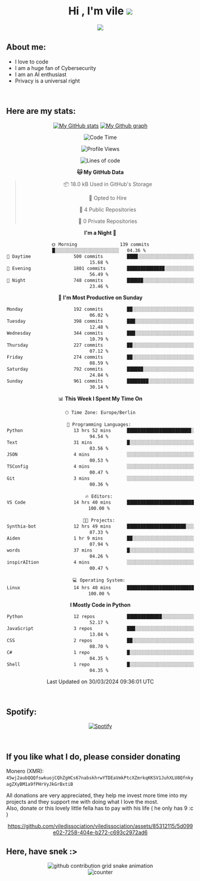 <h1 align="center">Hi , I'm vile <img src="https://media.giphy.com/media/hvRJCLFzcasrR4ia7z/giphy.gif" width="35"></h1>
<p align="center">
  <a href="https://github.com/viledissociation"><img src="https://readme-typing-svg.demolab.com?font=Roboto+Mono&weight=300&size=28&duration=4000&pause=100&color=C109F7&center=true&vCenter=true&width=580&height=127&lines=I'm+a+programmer;I'm+an+AI+enthusiast;I'm+a+big+fan+of+Neural+Networks;I'm+interested+in+Computer+Science;I+love+Cybersecurity;By+the+way+I+use+Arch+%F0%9F%92%80"></a>
</p>

## About me:

- I love to code
- I am a huge fan of Cybersecurity
- I am an AI enthusiast
- Privacy is a universal right

<br>

## Here are my stats:

<div align="center">
    
 [![My GitHub stats](https://github-readme-stats.vercel.app/api?username=vilev0&count_private=true&show_icons=true&theme=radical)](https://github.com/vilev0)
 [![My Github graph](http://github-profile-summary-cards.vercel.app/api/cards/profile-details?username=vilev0&theme=radical)](https://github.com/vilev0)

<!--START_SECTION:waka-->
![Code Time](http://img.shields.io/badge/Code%20Time-266%20hrs%2039%20mins-blue)

![Profile Views](http://img.shields.io/badge/Profile%20Views-7-blue)

![Lines of code](https://img.shields.io/badge/From%20Hello%20World%20I%27ve%20Written-197.8%20thousand%20lines%20of%20code-blue)

**🐱 My GitHub Data** 

> 📦 18.0 kB Used in GitHub's Storage 
 > 
> 💼 Opted to Hire
 > 
> 📜 4 Public Repositories 
 > 
> 🔑 0 Private Repositories 
 > 
**I'm a Night 🦉** 

```text
🌞 Morning                139 commits         █░░░░░░░░░░░░░░░░░░░░░░░░   04.36 % 
🌆 Daytime                500 commits         ████░░░░░░░░░░░░░░░░░░░░░   15.68 % 
🌃 Evening                1801 commits        ██████████████░░░░░░░░░░░   56.49 % 
🌙 Night                  748 commits         ██████░░░░░░░░░░░░░░░░░░░   23.46 % 
```
📅 **I'm Most Productive on Sunday** 

```text
Monday                   192 commits         ██░░░░░░░░░░░░░░░░░░░░░░░   06.02 % 
Tuesday                  398 commits         ███░░░░░░░░░░░░░░░░░░░░░░   12.48 % 
Wednesday                344 commits         ███░░░░░░░░░░░░░░░░░░░░░░   10.79 % 
Thursday                 227 commits         ██░░░░░░░░░░░░░░░░░░░░░░░   07.12 % 
Friday                   274 commits         ██░░░░░░░░░░░░░░░░░░░░░░░   08.59 % 
Saturday                 792 commits         ██████░░░░░░░░░░░░░░░░░░░   24.84 % 
Sunday                   961 commits         ████████░░░░░░░░░░░░░░░░░   30.14 % 
```


📊 **This Week I Spent My Time On** 

```text
🕑︎ Time Zone: Europe/Berlin

💬 Programming Languages: 
Python                   13 hrs 52 mins      ████████████████████████░   94.54 % 
Text                     31 mins             █░░░░░░░░░░░░░░░░░░░░░░░░   03.56 % 
JSON                     4 mins              ░░░░░░░░░░░░░░░░░░░░░░░░░   00.53 % 
TSConfig                 4 mins              ░░░░░░░░░░░░░░░░░░░░░░░░░   00.47 % 
Git                      3 mins              ░░░░░░░░░░░░░░░░░░░░░░░░░   00.36 % 

🔥 Editors: 
VS Code                  14 hrs 40 mins      █████████████████████████   100.00 % 

🐱‍💻 Projects: 
Synthia-bot              12 hrs 49 mins      ██████████████████████░░░   87.33 % 
Aiden                    1 hr 9 mins         ██░░░░░░░░░░░░░░░░░░░░░░░   07.94 % 
words                    37 mins             █░░░░░░░░░░░░░░░░░░░░░░░░   04.26 % 
inspirAItion             4 mins              ░░░░░░░░░░░░░░░░░░░░░░░░░   00.47 % 

💻 Operating System: 
Linux                    14 hrs 40 mins      █████████████████████████   100.00 % 
```

**I Mostly Code in Python** 

```text
Python                   12 repos            █████████████░░░░░░░░░░░░   52.17 % 
JavaScript               3 repos             ███░░░░░░░░░░░░░░░░░░░░░░   13.04 % 
CSS                      2 repos             ██░░░░░░░░░░░░░░░░░░░░░░░   08.70 % 
C#                       1 repo              █░░░░░░░░░░░░░░░░░░░░░░░░   04.35 % 
Shell                    1 repo              █░░░░░░░░░░░░░░░░░░░░░░░░   04.35 % 
```




 Last Updated on 30/03/2024 09:36:01 UTC
<!--END_SECTION:waka-->
</div>
<br>

## Spotify:

<div align="center">

[![Spotify](https://whois-hoeless.vercel.app/api/spotify?background_color=0d1117&border_color=090d13)](https://open.spotify.com/user/heanchenhorst)
</div>

<br>

## If you like what I do, please consider donating

Monero (XMR): ```45wj2aubQQQfswkuojCQhZgHCs67nabskhrwYTDEaVmkPtcXZmrkqKKSV1JuhXLU8QfnkyagZXyBM1a9fPHrVyJkGrBxtiB```

All donations are very appreciated, they help me invest more time into my projects and they support me with doing what I love the most.  
Also, donate or this lovely little fella has to pay with his life (  he only has 9 :c  )

<div align="center">


https://github.com/viledissociation/viledissociation/assets/85312115/5d099e02-7258-404e-b272-c693c2972ad6


</div>

## Here, have snek :>
<div align="center">
<picture>
  <source media="(prefers-color-scheme: dark)" srcset="https://raw.githubusercontent.com/vilev0/vilev0/output/github-contribution-grid-snake-dark.svg">
  <source media="(prefers-color-scheme: light)" srcset="https://raw.githubusercontent.com/vilev0/vilev0/output/github-contribution-grid-snake.svg">
  <img alt="github contribution grid snake animation" src="https://raw.githubusercontent.com/vilev0/vilev0/output/github-contribution-grid-snake.svg">
</div>

<div align="center">
  <img src="https://moe-counter.glitch.me/get/@hoeless_count?theme=rule34" alt="counter" />
</div>
